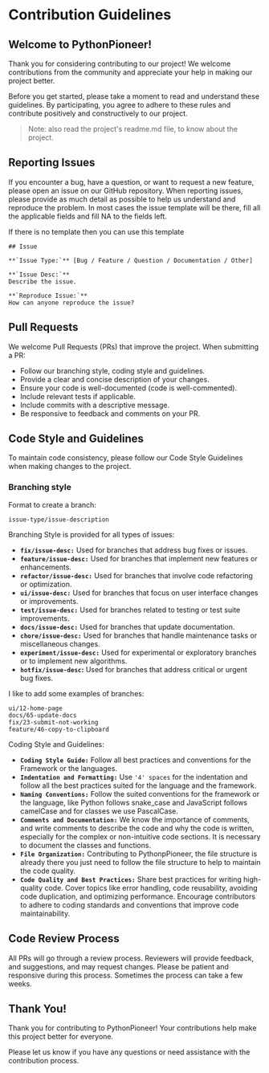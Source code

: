 # Contribution Guidelines

## Welcome to PythonPioneer!
Thank you for considering contributing to our project! We welcome contributions from the community and appreciate your help in making our project better.

Before you get started, please take a moment to read and understand these guidelines. By participating, you agree to adhere to these rules and contribute positively and constructively to our project. 
> Note: also read the project's readme.md file, to know about the project.

## Reporting Issues
If you encounter a bug, have a question, or want to request a new feature, please open an issue on our GitHub repository. When reporting issues, please provide as much detail as possible to help us understand and reproduce the problem. In most cases the issue template will be there, fill all the applicable fields and fill NA to the fields left.

If there is no template then you can use this template 
```
## Issue

**`Issue Type:`** [Bug / Feature / Question / Documentation / Other]

**`Issue Desc:`**
Describe the issue.

**`Reproduce Issue:`**
How can anyone reproduce the issue?
```


## Pull Requests
We welcome Pull Requests (PRs) that improve the project. When submitting a PR:

- Follow our branching style, coding style and guidelines.
- Provide a clear and concise description of your changes.
- Ensure your code is well-documented (code is well-commented).
- Include relevant tests if applicable.
- Include commits with a descriptive message.
- Be responsive to feedback and comments on your PR.

## Code Style and Guidelines
To maintain code consistency, please follow our Code Style Guidelines when making changes to the project.

### Branching style
Format to create a branch:

```
issue-type/issue-description
```

Branching Style is provided for all types of issues:

- **`fix/issue-desc:`** Used for branches that address bug fixes or issues.
- **`feature/issue-desc:`** Used for branches that implement new features or enhancements.
- **`refactor/issue-desc:`** Used for branches that involve code refactoring or optimization.
- **`ui/issue-desc:`** Used for branches that focus on user interface changes or improvements.
- **`test/issue-desc:`** Used for branches related to testing or test suite improvements.
- **`docs/issue-desc:`** Used for branches that update documentation.
- **`chore/issue-desc:`** Used for branches that handle maintenance tasks or miscellaneous changes.
- **`experiment/issue-desc:`** Used for experimental or exploratory branches or to implement new algorithms.
- **`hotfix/issue-desc`:** Used for branches that address critical or urgent bug fixes.

I like to add some examples of branches:
```
ui/12-home-page
docs/65-update-docs
fix/23-submit-not-working
feature/46-copy-to-clipboard
```

Coding Style and Guidelines:

- **`Coding Style Guide:`** Follow all best practices and conventions for the Framework or the languages.
- **`Indentation and Formatting:`** Use `'4' spaces` for the indentation and follow all the best practices suited for the language and the framework.
- **`Naming Conventions:`**  Follow the suited conventions for the framework or the language, like Python follows snake_case and JavaScript follows camelCase and for classes we use PascalCase.
- **`Comments and Documentation:`** We know the importance of comments, and write comments to describe the code and why the code is written, especially for the complex or non-intuitive code sections. It is necessary to document the classes and functions.
- **`File Organization:`** Contributing to PythonpPioneer, the file structure is already there you just need to follow the file structure to help to maintain the code quality.
- **`Code Quality and Best Practices:`** Share best practices for writing high-quality code. Cover topics like error handling, code reusability, avoiding code duplication, and optimizing performance. Encourage contributors to adhere to coding standards and conventions that improve code maintainability.


## Code Review Process
All PRs will go through a review process. Reviewers will provide feedback, and suggestions, and may request changes. Please be patient and responsive during this process. Sometimes the process can take a few weeks.

## Thank You!
Thank you for contributing to PythonPioneer! Your contributions help make this project better for everyone.

Please let us know if you have any questions or need assistance with the contribution process.
